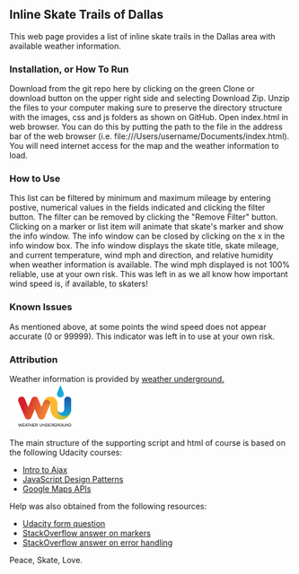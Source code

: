 ## Inline Skate Trails of Dallas

This web page provides a list of inline skate trails in the Dallas area with available weather information.  

### Installation, or How To Run

Download from the git repo here by clicking on the green Clone or download button on the upper right side and selecting Download Zip.
Unzip the files to your computer making sure to preserve the directory structure with the images, css and js folders as shown on GitHub.
Open index.html in web browser. You can do this by putting the path to the file in the address bar of the web browser (i.e. file:///Users/username/Documents/index.html).  You will need internet access for the map and the weather information to load.


### How to Use

This list can be filtered by minimum and maximum mileage by entering postive, numerical values in the fields indicated and clicking the filter button. The filter can be removed by clicking the "Remove Filter" button.  Clicking on a marker or list item will animate that skate's marker and show the info window.  The info window can be closed by clicking on the x in the info window box.
The info window displays the skate title, skate mileage, and current temperature, wind mph and direction, and relative humidity when weather information is available.  The wind mph displayed is not 100% reliable, use at your own risk.  This was left in as we all know how important
wind speed is, if available, to skaters!


### Known Issues

As mentioned above, at some points the wind speed does not appear accurate (0 or 99999).  This indicator was left in to use at your own risk.

### Attribution

Weather information is provided by [weather underground.](http://www.wunderground.com) ![WULogo](/img/wundergroundlogo_4c.png)

The main structure of the supporting script and html of course is based on the following Udacity courses:

* [Intro to Ajax](https://www.udacity.com/course/intro-to-ajax--ud110)
* [JavaScript Design Patterns](https://www.udacity.com/course/javascript-design-patterns--ud989)
* [Google Maps APIs](https://www.udacity.com/course/google-maps-apis--ud864)

Help was also obtained from the following resources:

* [Udacity form question](https://discussions.udacity.com/t/how-to-load-google-map-asynchronously/37094/8)
* [StackOverflow answer on markers](http://stackoverflow.com/questions/22157001/update-reload-markers-without-reloading-google-map)
* [StackOverflow answer on error handling](http://stackoverflow.com/questions/14687237/google-maps-api-async-loading)

Peace, Skate, Love.
